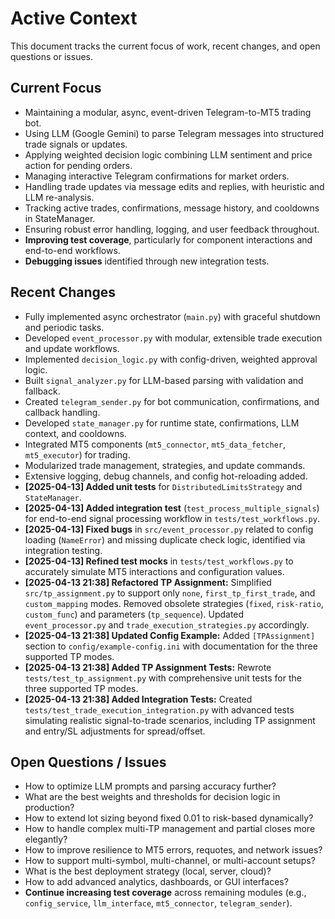 # Active Context

This document tracks the current focus of work, recent changes, and open questions or issues.

## Current Focus
- Maintaining a modular, async, event-driven Telegram-to-MT5 trading bot.
- Using LLM (Google Gemini) to parse Telegram messages into structured trade signals or updates.
- Applying weighted decision logic combining LLM sentiment and price action for pending orders.
- Managing interactive Telegram confirmations for market orders.
- Handling trade updates via message edits and replies, with heuristic and LLM re-analysis.
- Tracking active trades, confirmations, message history, and cooldowns in StateManager.
- Ensuring robust error handling, logging, and user feedback throughout.
- **Improving test coverage**, particularly for component interactions and end-to-end workflows.
- **Debugging issues** identified through new integration tests.

## Recent Changes
- Fully implemented async orchestrator (`main.py`) with graceful shutdown and periodic tasks.
- Developed `event_processor.py` with modular, extensible trade execution and update workflows.
- Implemented `decision_logic.py` with config-driven, weighted approval logic.
- Built `signal_analyzer.py` for LLM-based parsing with validation and fallback.
- Created `telegram_sender.py` for bot communication, confirmations, and callback handling.
- Developed `state_manager.py` for runtime state, confirmations, LLM context, and cooldowns.
- Integrated MT5 components (`mt5_connector`, `mt5_data_fetcher`, `mt5_executor`) for trading.
- Modularized trade management, strategies, and update commands.
- Extensive logging, debug channels, and config hot-reloading added.
- **[2025-04-13] Added unit tests** for `DistributedLimitsStrategy` and `StateManager`.
- **[2025-04-13] Added integration test** (`test_process_multiple_signals`) for end-to-end signal processing workflow in `tests/test_workflows.py`.
- **[2025-04-13] Fixed bugs** in `src/event_processor.py` related to config loading (`NameError`) and missing duplicate check logic, identified via integration testing.
- **[2025-04-13] Refined test mocks** in `tests/test_workflows.py` to accurately simulate MT5 interactions and configuration values.
- **[2025-04-13 21:38] Refactored TP Assignment:** Simplified `src/tp_assignment.py` to support only `none`, `first_tp_first_trade`, and `custom_mapping` modes. Removed obsolete strategies (`fixed`, `risk-ratio`, `custom_func`) and parameters (`tp_sequence`). Updated `event_processor.py` and `trade_execution_strategies.py` accordingly.
- **[2025-04-13 21:38] Updated Config Example:** Added `[TPAssignment]` section to `config/example-config.ini` with documentation for the three supported TP modes.
- **[2025-04-13 21:38] Added TP Assignment Tests:** Rewrote `tests/test_tp_assignment.py` with comprehensive unit tests for the three supported TP modes.
- **[2025-04-13 21:38] Added Integration Tests:** Created `tests/test_trade_execution_integration.py` with advanced tests simulating realistic signal-to-trade scenarios, including TP assignment and entry/SL adjustments for spread/offset.

## Open Questions / Issues
- How to optimize LLM prompts and parsing accuracy further?
- What are the best weights and thresholds for decision logic in production?
- How to extend lot sizing beyond fixed 0.01 to risk-based dynamically?
- How to handle complex multi-TP management and partial closes more elegantly?
- How to improve resilience to MT5 errors, requotes, and network issues?
- How to support multi-symbol, multi-channel, or multi-account setups?
- What is the best deployment strategy (local, server, cloud)?
- How to add advanced analytics, dashboards, or GUI interfaces?
- **Continue increasing test coverage** across remaining modules (e.g., `config_service`, `llm_interface`, `mt5_connector`, `telegram_sender`).
